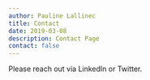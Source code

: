```yaml
---
author: Pauline Lallinec
title: Contact
date: 2019-03-08
description: Contact Page
contact: false
---
```


Please reach out via LinkedIn or Twitter.